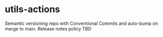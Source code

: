 # utils-actions
Semantic versioning repo with Conventional Commits and auto-bump on merge to main.
Release notes policy TBD
